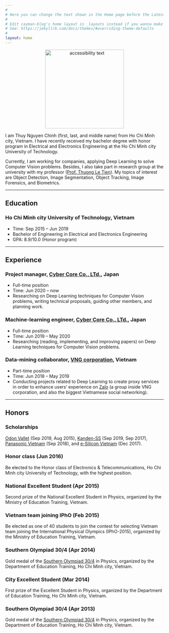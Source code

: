 ```yaml
---
#
# Here you can change the text shown in the Home page before the Latest Posts section.
#
# Edit cayman-blog's home layout in _layouts instead if you wanna make some changes
# See: https://jekyllrb.com/docs/themes/#overriding-theme-defaults
#
layout: home
---
```


<p align="center">
  <img src="https://www.dropbox.com/s/raw/ynarrqjt5c9heqq/ThuyNC1.jpg" width="250" alt="accessibility text">
</p>

I am Thuy Nguyen Chinh (first, last, and middle name) from Ho Chi Minh city, Vietnam. I have recently received my bachelor degree with honor program in Electrical and Electronics Engineering at the Ho Chi Minh city University of Technology.

Currently, I am working for companies, applying Deep Learning to solve Computer Vision problems. Besides, I also take part in research group at the university with my professor ([Prof. Thuong Le Tien](https://sites.google.com/site/thuongtienle/)). My topics of interest are Object Detection, Image Segmentation, Object Tracking, Image Forensics, and Biometrics.


------
## Education


### Ho Chi Minh city University of Technology, Vietnam
* Time: Sep 2015 – Jun 2019
* Bachelor of Engineering in Electrical and Electronics Engineering
* GPA: 8.9/10.0 (Honor program)

<!---
### Ho Chi Minh city University of Technology, Vietnam
* Time: Feb 2019 – now
* Master of Engineering in Electrical and Electronics Engineering (Preemption registration)
* Current GPA: 9.3/10.0
-->

------
## Experience


### Project manager, [Cyber Core Co., LTd.](http://cybercore.co.jp/), Japan
* Full-time position
* Time: Jun 2020 – now
* Researching on Deep Learning techniques for Computer Vision problems, writing technical proposals, guiding other members, and planning work.


### Machine-learning engineer, [Cyber Core Co., LTd.](http://cybercore.co.jp/), Japan
* Full-time position
* Time: Jun 2019 – May 2020
* Researching (reading, implementing, and improving papers) on Deep Learning techniques for Computer Vision problems.


### Data-mining collaborator, [VNG corporation](https://www.vng.com.vn/), Vietnam
* Part-time position
* Time: Jun 2018 – May 2019
* Conducting projects related to Deep Learning to create proxy services in order to enhance users’ experience on [Zalo](https://oa.zaloapp.com/home/) (a group inside VNG corporation, and also the biggest Vietnamese social networking).


------
## Honors

### Scholarships
[Odon Vallet](https://rvn-vallet.org/) (Sep 2019, Aug 2015), [Kanden-SS](https://kanden-sys.jp/) (Sep 2019, Sep 2017), [Panasonic Vietnam](https://www.panasonic.com/vn/en/) (Sep 2018), and [e-Silicon Vietnam](https://www.esilicon.com/) (Dec 2017).

### Honor class (Jun 2016)
Be elected to the Honor class of Electronics & Telecommunications, Ho Chi Minh city University of Technology, with the highest position.

### National Excellent Student (Apr 2015)
Second prize of the National Excellent Student in Physics, organized by the Ministry of Education Training, Vietnam.

### Vietnam team joining IPhO (Feb 2015)
Be elected as one of 40 students to join the contest for selecting Vietnam team joining the International Physical Olympics (IPhO-2015), organized by the Ministry of Education Training, Vietnam.

### Southern Olympiad 30/4 (Apr 2014)
Gold medal of the [Southern Olympiad 30/4](https://vi.wikipedia.org/wiki/Cu%E1%BB%99c_thi_Olympic_truy%E1%BB%81n_th%E1%BB%91ng_30_th%C3%A1ng_4) in Physics, organized by the Department of Education Training, Ho Chi Minh city, Vietnam.

### City Excellent Student (Mar 2014)
First prize of the Excellent Student in Physics, organized by the Department of Education Training, Ho Chi Minh city, Vietnam.

### Southern Olympiad 30/4 (Apr 2013)
Gold medal of the [Southern Olympiad 30/4](https://vi.wikipedia.org/wiki/Cu%E1%BB%99c_thi_Olympic_truy%E1%BB%81n_th%E1%BB%91ng_30_th%C3%A1ng_4) in Physics, organized by the Department of Education Training, Ho Chi Minh city, Vietnam.
